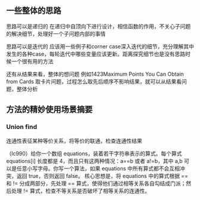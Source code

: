 ## 一些整体的思路

思路可以是递归的
在递归中自顶向下进行设计，相信函数的作用，不关心子问题的解决细节，处理好一个子问题内部的事情

思路可以是迭代的
应该用一些例子和corner case深入迭代的细节，充分理解其中发生的各种case，每轮迭代中哪些变量应该更新。距离探究细节也是没有思路时候一个很有用的方法

还有从结果来看，整体的想问题
例如1423Maximum Points You Can Obtain from Cards 取卡片问题，过程怎么取先后顺序不影响结果，就可以从结果看问题，整体分析

## 方法的精妙使用场景摘要

### Union find
连通性表征某种等价关系，将等价的联通，检查连通性结果

（lc990）给你一个数组 equations，装着若干字符串表示的算式。每个算式 equations[i] 长度都是 4，而且只有这两种情况：a==b 或者 a!=b，其中 a,b 可以是任意小写字母。你写一个算法，如果 equations 中所有算式都不会互相冲突，返回 true，否则返回 false。
核心思想是，将 equations 中的算式根据 == 和 != 分成两部分，先处理 == 算式，使得他们通过相等关系各自勾结成门派；然后处理 != 算式，检查不等关系是否破坏了相等关系的连通性。